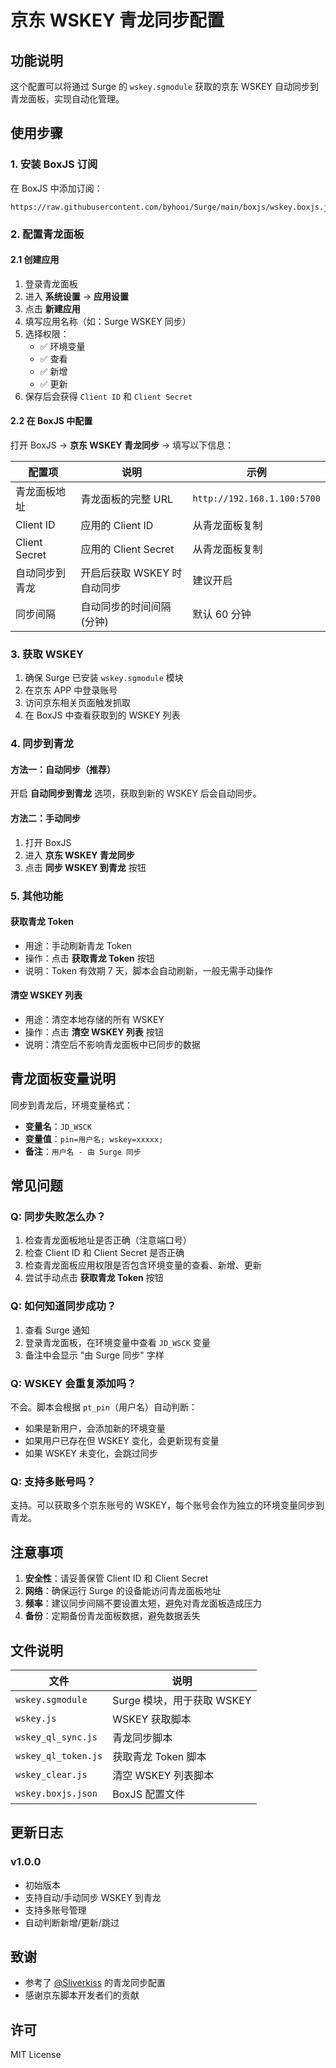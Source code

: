 # 京东 WSKEY 青龙同步配置

## 功能说明

这个配置可以将通过 Surge 的 `wskey.sgmodule` 获取的京东 WSKEY 自动同步到青龙面板，实现自动化管理。

## 使用步骤

### 1. 安装 BoxJS 订阅

在 BoxJS 中添加订阅：

```
https://raw.githubusercontent.com/byhooi/Surge/main/boxjs/wskey.boxjs.json
```

### 2. 配置青龙面板

#### 2.1 创建应用

1. 登录青龙面板
2. 进入 **系统设置** → **应用设置**
3. 点击 **新建应用**
4. 填写应用名称（如：Surge WSKEY 同步）
5. 选择权限：
   - ✅ 环境变量
   - ✅ 查看
   - ✅ 新增
   - ✅ 更新
6. 保存后会获得 `Client ID` 和 `Client Secret`

#### 2.2 在 BoxJS 中配置

打开 BoxJS → **京东 WSKEY 青龙同步** → 填写以下信息：

| 配置项 | 说明 | 示例 |
|--------|------|------|
| 青龙面板地址 | 青龙面板的完整 URL | `http://192.168.1.100:5700` |
| Client ID | 应用的 Client ID | 从青龙面板复制 |
| Client Secret | 应用的 Client Secret | 从青龙面板复制 |
| 自动同步到青龙 | 开启后获取 WSKEY 时自动同步 | 建议开启 |
| 同步间隔 | 自动同步的时间间隔(分钟) | 默认 60 分钟 |

### 3. 获取 WSKEY

1. 确保 Surge 已安装 `wskey.sgmodule` 模块
2. 在京东 APP 中登录账号
3. 访问京东相关页面触发抓取
4. 在 BoxJS 中查看获取到的 WSKEY 列表

### 4. 同步到青龙

#### 方法一：自动同步（推荐）

开启 **自动同步到青龙** 选项，获取到新的 WSKEY 后会自动同步。

#### 方法二：手动同步

1. 打开 BoxJS
2. 进入 **京东 WSKEY 青龙同步**
3. 点击 **同步 WSKEY 到青龙** 按钮

### 5. 其他功能

#### 获取青龙 Token

- 用途：手动刷新青龙 Token
- 操作：点击 **获取青龙 Token** 按钮
- 说明：Token 有效期 7 天，脚本会自动刷新，一般无需手动操作

#### 清空 WSKEY 列表

- 用途：清空本地存储的所有 WSKEY
- 操作：点击 **清空 WSKEY 列表** 按钮
- 说明：清空后不影响青龙面板中已同步的数据

## 青龙面板变量说明

同步到青龙后，环境变量格式：

- **变量名**：`JD_WSCK`
- **变量值**：`pin=用户名; wskey=xxxxx;`
- **备注**：`用户名 - 由 Surge 同步`

## 常见问题

### Q: 同步失败怎么办？

1. 检查青龙面板地址是否正确（注意端口号）
2. 检查 Client ID 和 Client Secret 是否正确
3. 检查青龙面板应用权限是否包含环境变量的查看、新增、更新
4. 尝试手动点击 **获取青龙 Token** 按钮

### Q: 如何知道同步成功？

1. 查看 Surge 通知
2. 登录青龙面板，在环境变量中查看 `JD_WSCK` 变量
3. 备注中会显示 "由 Surge 同步" 字样

### Q: WSKEY 会重复添加吗？

不会。脚本会根据 `pt_pin`（用户名）自动判断：
- 如果是新用户，会添加新的环境变量
- 如果用户已存在但 WSKEY 变化，会更新现有变量
- 如果 WSKEY 未变化，会跳过同步

### Q: 支持多账号吗？

支持。可以获取多个京东账号的 WSKEY，每个账号会作为独立的环境变量同步到青龙。

## 注意事项

1. **安全性**：请妥善保管 Client ID 和 Client Secret
2. **网络**：确保运行 Surge 的设备能访问青龙面板地址
3. **频率**：建议同步间隔不要设置太短，避免对青龙面板造成压力
4. **备份**：定期备份青龙面板数据，避免数据丢失

## 文件说明

| 文件 | 说明 |
|------|------|
| `wskey.sgmodule` | Surge 模块，用于获取 WSKEY |
| `wskey.js` | WSKEY 获取脚本 |
| `wskey_ql_sync.js` | 青龙同步脚本 |
| `wskey_ql_token.js` | 获取青龙 Token 脚本 |
| `wskey_clear.js` | 清空 WSKEY 列表脚本 |
| `wskey.boxjs.json` | BoxJS 配置文件 |

## 更新日志

### v1.0.0
- 初始版本
- 支持自动/手动同步 WSKEY 到青龙
- 支持多账号管理
- 自动判断新增/更新/跳过

## 致谢

- 参考了 [@Sliverkiss](https://github.com/Sliverkiss) 的青龙同步配置
- 感谢京东脚本开发者们的贡献

## 许可

MIT License
